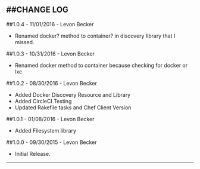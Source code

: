##CHANGE LOG
---

##1.0.4 - 11/01/2016 - Levon Becker
* Renamed docker? method to container? in discovery library that I missed.

##1.0.3 - 10/31/2016 - Levon Becker
* Renamed docker method to container because checking for docker or lxc

##1.0.2 - 08/30/2016 - Levon Becker
* Added Docker Discovery Resource and Library
* Added CircleCI Testing
* Updated Rakefile tasks and Chef Client Version

##1.0.1 - 01/08/2016 - Levon Becker
* Added Filesystem library

##1.0.0 - 09/30/2015 - Levon Becker
* Initial Release.

- - -